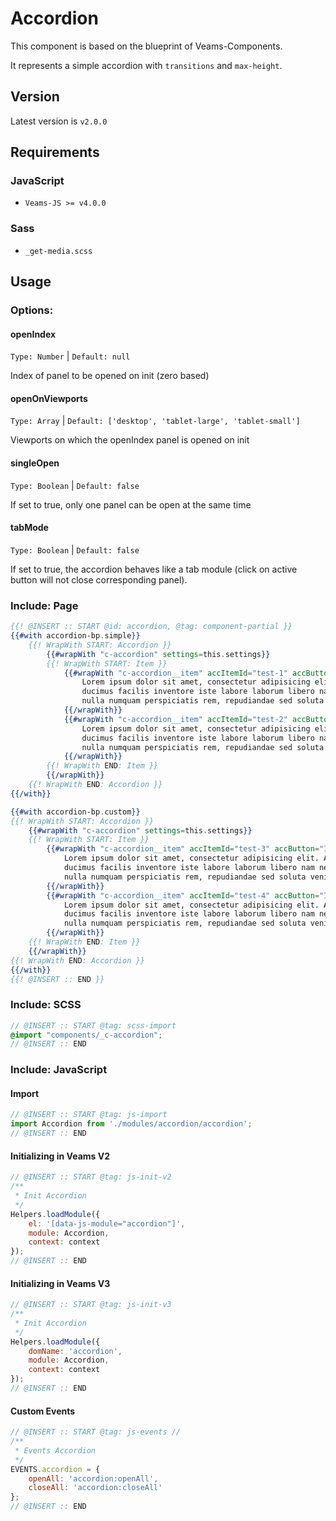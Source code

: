 # Accordion

This component is based on the blueprint of Veams-Components. 

It represents a simple accordion with `transitions` and `max-height`.

## Version

Latest version is ```v2.0.0```

## Requirements

### JavaScript
- `Veams-JS >= v4.0.0`

### Sass
- `_get-media.scss`

## Usage

### Options:

#### openIndex
`Type: Number` | `Default: null`

Index of panel to be opened on init (zero based)

#### openOnViewports
`Type: Array` | `Default: ['desktop', 'tablet-large', 'tablet-small']`

Viewports on which the openIndex panel is opened on init

#### singleOpen
`Type: Boolean` | `Default: false`

If set to true, only one panel can be open at the same time

#### tabMode
`Type: Boolean` | `Default: false`

If set to true, the accordion behaves like a tab module (click on active button
will not close corresponding panel).

### Include: Page

``` hbs
{{! @INSERT :: START @id: accordion, @tag: component-partial }}
{{#with accordion-bp.simple}}
	{{! WrapWith START: Accordion }}
		{{#wrapWith "c-accordion" settings=this.settings}}
		{{! WrapWith START: Item }}
			{{#wrapWith "c-accordion__item" accItemId="test-1" accButton="Item 1"}}
				Lorem ipsum dolor sit amet, consectetur adipisicing elit. Ab aliquid assumenda,
				ducimus facilis inventore iste labore laborum libero nam necessitatibus neque
				nulla numquam perspiciatis rem, repudiandae sed soluta veniam vero.
			{{/wrapWith}}
			{{#wrapWith "c-accordion__item" accItemId="test-2" accButton="Item 2"}}
				Lorem ipsum dolor sit amet, consectetur adipisicing elit. Ab aliquid assumenda,
				ducimus facilis inventore iste labore laborum libero nam necessitatibus neque
				nulla numquam perspiciatis rem, repudiandae sed soluta veniam vero.
			{{/wrapWith}}
		{{! WrapWith END: Item }}
		{{/wrapWith}}
	{{! WrapWith END: Accordion }}
{{/with}}

{{#with accordion-bp.custom}}
{{! WrapWith START: Accordion }}
	{{#wrapWith "c-accordion" settings=this.settings}}
	{{! WrapWith START: Item }}
		{{#wrapWith "c-accordion__item" accItemId="test-3" accButton="Item 3"}}
			Lorem ipsum dolor sit amet, consectetur adipisicing elit. Ab aliquid assumenda,
			ducimus facilis inventore iste labore laborum libero nam necessitatibus neque
			nulla numquam perspiciatis rem, repudiandae sed soluta veniam vero.
		{{/wrapWith}}
		{{#wrapWith "c-accordion__item" accItemId="test-4" accButton="Item 4"}}
            Lorem ipsum dolor sit amet, consectetur adipisicing elit. Ab aliquid assumenda,
            ducimus facilis inventore iste labore laborum libero nam necessitatibus neque
            nulla numquam perspiciatis rem, repudiandae sed soluta veniam vero.
        {{/wrapWith}}
	{{! WrapWith END: Item }}
	{{/wrapWith}}
{{! WrapWith END: Accordion }}
{{/with}}
{{! @INSERT :: END }}
```

### Include: SCSS

``` scss
// @INSERT :: START @tag: scss-import 
@import "components/_c-accordion";
// @INSERT :: END
```

### Include: JavaScript

#### Import
``` js
// @INSERT :: START @tag: js-import 
import Accordion from './modules/accordion/accordion';
// @INSERT :: END
```

#### Initializing in Veams V2
``` js
// @INSERT :: START @tag: js-init-v2 
/**
 * Init Accordion
 */
Helpers.loadModule({
	el: '[data-js-module="accordion"]',
	module: Accordion,
	context: context
});
// @INSERT :: END
```

#### Initializing in Veams V3
``` js
// @INSERT :: START @tag: js-init-v3  
/**
 * Init Accordion
 */
Helpers.loadModule({
	domName: 'accordion',
	module: Accordion,
	context: context
});
// @INSERT :: END
```

#### Custom Events
``` js
// @INSERT :: START @tag: js-events //
/**
 * Events Accordion
 */
EVENTS.accordion = {
	openAll: 'accordion:openAll',
	closeAll: 'accordion:closeAll'
};
// @INSERT :: END
```